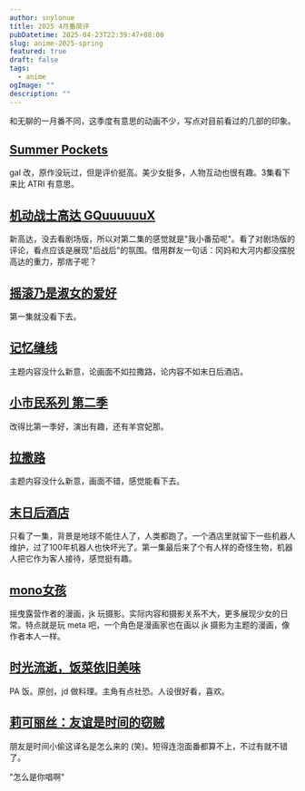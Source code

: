 ```yaml
---
author: snylonue
title: 2025 4月番简评
pubDatetime: 2025-04-23T22:39:47+08:00
slug: anime-2025-spring
featured: true
draft: false
tags:
  - anime
ogImage: ""
description: ""
---
```


和无聊的一月番不同，这季度有意思的动画不少，写点对目前看过的几部的印象。

## [Summer Pockets](https://bgm.tv/subject/363957)

gal 改，原作没玩过，但是评价挺高。美少女挺多，人物互动也很有趣。3集看下来比 ATRI 有意思。

## [机动战士高达 GQuuuuuuX](https://bgm.tv/subject/526816)

新高达，没去看剧场版，所以对第二集的感觉就是"我小番茄呢"。看了对剧场版的评论，看点应该是展现"后战后"的氛围。借用群友一句话：冈妈和大河内都没摆脱高达的重力，那痞子呢？

## [摇滚乃是淑女的爱好](https://bgm.tv/subject/504678)

第一集就没看下去。

## [记忆缝线](https://bgm.tv/subject/445826)

主题内容没什么新意，论画面不如拉撒路，论内容不如末日后酒店。

## [小市民系列 第二季](https://bgm.tv/subject/513018)

改得比第一季好，演出有趣，还有羊宫妃那。

## [拉撒路](https://bgm.tv/subject/446296)

主题内容没什么新意，画面不错，感觉能看下去。

## [末日后酒店](https://bgm.tv/subject/509986)

只看了一集，背景是地球不能住人了，人类都跑了。一个酒店里就留下一些机器人维护，过了100年机器人也快坏光了。第一集最后来了个有人样的奇怪生物，机器人把它作为客人接待，感觉挺有趣。

## [mono女孩](https://bgm.tv/subject/485936)

摇曳露营作者的漫画，jk 玩摄影。实际内容和摄影关系不大，更多展现少女的日常。特点就是玩 meta 吧，一个角色是漫画家也在画以 jk 摄影为主题的漫画，像作者本人一样。

## [时光流逝，饭菜依旧美味](https://bgm.tv/subject/531159)

PA 饭。原创，jd 做料理。主角有点社恐。人设很好看，喜欢。

## [莉可丽丝：友谊是时间的窃贼](https://bgm.tv/subject/504950)

朋友是时间小偷这译名是怎么来的 (笑)。短得连泡面番都算不上，不过有就不错了。

"怎么是你唱啊"
